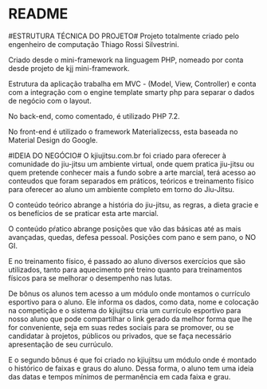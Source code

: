 # README #


#ESTRUTURA TÉCNICA DO PROJETO#
Projeto totalmente criado pelo engenheiro de computação Thiago Rossi Silvestrini.

Criado desde o mini-framework na linguagem PHP, nomeado por conta desde projeto de kjj mini-framework.

Estrutura da aplicação trabalha em MVC - (Model, View, Controller) e conta com a integração com o engine template smarty php para separar o dados de negócio com o layout.

No back-end, como comentado, é utilizado PHP 7.2.

No front-end é utilizado o framework Materializecss, esta baseada no Material Design do Google.


#IDEIA DO NEGÓCIO#
O kjiujitsu.com.br foi criado para oferecer à comunidade do jiu-jitsu um ambiente virtual, onde quem pratica jiu-jitsu ou quem pretende conhecer mais a fundo sobre a arte marcial, terá acesso ao conteudos que foram separados em práticos, teóricos e treinamento físico para oferecer ao aluno um ambiente completo em torno do Jiu-Jitsu.

O conteúdo teórico abrange a história do jiu-jitsu, as regras, a dieta gracie e os benefícios de se praticar esta arte marcial.

O conteúdo pŕatico abrange posições que vão das básicas até as mais avançadas, quedas, defesa pessoal. Posições com pano e sem pano, o NO GI.

E no treinamento físico, é passado ao aluno diversos exercícios que são utilizados, tanto para aquecimento pré treino quanto para treinamentos físicos para se melhorar  o desempenho nas lutas.

De bônus os alunos tem acesso a um módulo onde montamos o currículo esportivo para o aluno. Ele informa os dados, como data, nome e colocação na competição e o sistema do kjiujitsu cria um currículo esportivo para nosso aluno que pode compartilhar o link gerado da melhor forma que lhe for conveniente, seja em suas redes sociais para se promover, ou se candidatar à projetos, públicos ou privados, que se faça necessário apresentação de seu currúculo.

E o segundo bônus é que foi criado no kjiujitsu um módulo onde é montado o histórico de faixas e graus do aluno. Dessa forma, o aluno tem uma ideia  das datas e tempos mínimos de permanência em cada faixa e grau.
